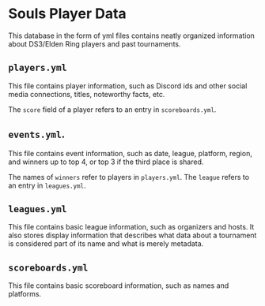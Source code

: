 # Souls Player Data

This database in the form of yml files contains neatly organized information
about DS3/Elden Ring players and past tournaments.

## `players.yml`

This file contains player information, such as Discord ids and other social
media connections, titles, noteworthy facts, etc.

The `score` field of a player refers to an entry in `scoreboards.yml`.

## `events.yml`.

This file contains event information, such as date, league, platform, region,
and winners up to top 4, or top 3 if the third place is shared.

The names of `winners` refer to players in `players.yml`.
The `league` refers to an entry in `leagues.yml`.

## `leagues.yml`

This file contains basic league information, such as organizers and hosts.
It also stores display information that describes what data about a tournament
is considered part of its name and what is merely metadata.

## `scoreboards.yml`

This file contains basic scoreboard information, such as names and platforms.